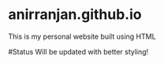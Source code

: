 # anirranjan.github.io
This is my personal website built using HTML

#Status
Will be updated with better styling!
